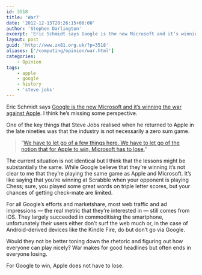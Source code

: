 ```yaml
---
id: 3518
title: 'War?'
date: '2012-12-13T20:26:15+00:00'
author: 'Stephen Darlington'
excerpt: 'Eric Schmidt says Google is the new Microsoft and it’s winning the war against Apple. I think he’s missing some perspective.'
layout: post
guid: 'http://www.zx81.org.uk/?p=3518'
aliases: ['/computing/opinion/war.html']
categories:
    - Opinion
tags:
    - apple
    - google
    - history
    - 'steve jobs'
---
```


Eric Schmidt says [Google is the new Microsoft and it’s winning the war against Apple](http://www.theverge.com/2012/12/12/3758790/google-eric-schmidt-android-winning-war "http://www.theverge.com/2012/12/12/3758790/google-eric-schmidt-android-winning-war"). I think he’s missing some perspective.

One of the key things that Steve Jobs realised when he returned to Apple in the late nineties was that the industry is not necessarily a zero sum game.

> “[We have to let go of a few things here. We have to let go of the notion that for Apple to win, Microsoft has to lose.](http://news.cnet.com/2100-1001-202143.html "http://news.cnet.com/2100-1001-202143.html")”

The current situation is not identical but I think that the lessons might be substantially the same. While Google believe that they’re winning it’s not clear to me that they’re playing the same game as Apple and Microsoft. It’s like saying that you’re winning at Scrabble when your opponent is playing Chess; sure, you played some great words on triple letter scores, but your chances of getting check-mate are limited.

For all Google’s efforts and marketshare, most web traffic and ad impressions — the real metric that they’re interested in — still comes from iOS. They largely succeeded in commoditising the smartphone, unfortunately their users either don’t surf the web much or, in the case of Android-derived devices like the Kindle Fire, do but don’t go via Google.

Would they not be better toning down the rhetoric and figuring out how everyone can play nicely? War makes for good headlines but often ends in everyone losing.

For Google to win, Apple does not have to lose.